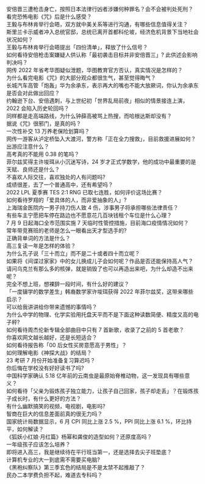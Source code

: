 安倍晋三遭枪击身亡，按照日本法律行凶者涉嫌何种罪名？会不会被判处死刑？  
看完恐怖电影《咒》后是什么感受？  
王毅与布林肯举行会晤，双方就中美关系等进行沟通，有哪些信息值得关注？  
斯里兰卡示威者冲入总统官邸，总统已离开首都科伦坡，经济危机背景下当地社会状况如何？  
王毅与布林肯举行会晤提出「四份清单」，释放了什么信号？  
如何看待安倍枪击案嫌疑人供认称「最初袭击目标并非安倍晋三」? 此供述会影响判决吗？  
网传 2022 年省考华图疑似泄题，华图教育官方否认，真实情况是怎样的？  
为什么看完电影《咒》的大部分观众都很生气，甚至觉得晦气？  
长城汽车高管「炮轰」华为余承东，表示再大的嘴也不能大放厥词，你认为余承东是否会对此做出回应？  
约翰逊下台、安倍遇刺，与上世纪初「世界乱局前夜」相似的情景接连上演，2022 会陷入历史轮回吗？  
同样都是走高端路线，为什么钟薛高被骂上热搜，而哈根达斯却没有？  
据说《咒》很邪门，是真的吗？  
一次性补交 13 万养老保险划算吗？  
网传一游客从泸定桥坠入大渡河，警方称「正在全力搜救」，目前救援进展如何？出游应注意什么？  
高考真的不能用 0.38 的笔吗？  
菲尔兹奖得主许埈珥从小沉迷写诗，24 岁才正式学数学，他的成功中最重要的是天赋、良师还是什么？  
不喜欢人际交往，喜欢独处的人有问题吗?  
成绩很差，去了一个普通高中，还有希望吗？  
2022 LPL 夏季赛 TES 2:1 RNG 已取七连胜，如何评价这场比赛？  
如何看待罗翔的「爱具体的人，而非爱抽象的人」?  
上海瑞金医院内一男子持刀伤人致 4 伤，涉事男子将承担哪些法律责任？  
有些车主宁愿把车停在路边也不愿意花几百块钱租个车位是什么心理？  
7 月 9 日起海口全市范围实施 7 天临时性管控措施，目前海口疫情情况如何？  
常年带竞赛班的老师是怎么一眼看出天才型选手的?  
正确背单词的方法是什么？  
高三复读一年是怎样的体验？  
为什么孔子说「三十而立」而不是二十或者四十而立呢？  
如果将《间谍过家家》中的女儿换成儿子会如何呢？作品是否还能保持高人气？  
请问乌克兰有那么多的核弹，就是销毁了也可以再造出来吧，为什么却造不出来呢？  
完全不想上班，想裸辞一段时间，有什么好的建议？  
「一度辍学的数学差生」韩裔数学家许埈珥获得 2022 年菲尔兹奖，这带来哪些启示？  
可以给我讲讲给你带来遗憾的事情吗？  
为什么中学的物理、化学实验用托盘天平而不是下面这种读数简便、精度又高的电子秤?  
如何看待周杰伦新专辑全部曲目中只有 7 首新歌，收录了之前的 5 首老歌？  
你喜欢网文越长越好，还是长短适合？  
如何看待报告称「00 后女性买房意愿高于男性」？  
如何理解电影《神探大战》的结局？  
23 考研 7 月份开始准备复习算迟吗？  
你后悔在学校没有好好读书了吗?  
中国科学家确认 5.18 亿年前的云南虫是最原始脊椎动物，这一发现具有哪些意义？  
如何看待「父亲为锻炼孩子独立能力，让孩子自己回家，孩子却走丢」？在锻炼孩子成长时，有什么更好的方法？  
有什么幽默搞笑的视频，电视剧，电影吗?  
智商在巨大的信息差面前真的很无力吗？  
国家统计局数据显示，6 月 CPI 同比上涨 2.5 %，PPI 同比上涨 6.1 %，环比持平，如何解读？  
《狐妖小红娘·月红篇》杨幂和龚俊的造型如何？还原度高吗？  
一年级孩子应该怎么培养？  
即将进入高三，我是继续待在平行班当第一，还是选择去尖子班垫底？  
计算机专业的大一到底需不需要买电脑?  
《黑袍纠察队》第三季玄色的结局是不是太禁不起推敲了？  
民办二本学费负担不起，难道去专科吗？  

